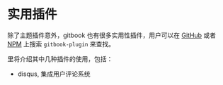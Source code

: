 # 实用插件

除了主题插件意外，gitbook 也有很多实用性插件，用户可以在 [GitHub](https://github.com/GitbookIO/gitbook) 或者 [NPM](https://www.npmjs.com) 上搜索 `gitbook-plugin` 来查找。

里将介绍其中几种插件的使用，包括：

- disqus, 集成用户评论系统
